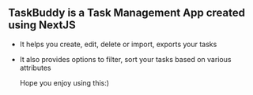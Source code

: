 ## TaskBuddy is a Task Management App created using NextJS
- It helps you create, edit, delete or import, exports your tasks
- It also provides options to filter, sort your tasks based on various attributes

  Hope you enjoy using this:)
